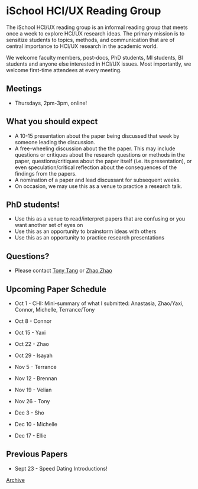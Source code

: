 # iSchool HCI/UX Reading Group

The iSchool HCI/UX reading group is an informal reading group that meets once a week to explore HCI/UX research ideas. The primary mission is to sensitize students to topics, methods, and communication that are of central importance to HCI/UX research in the academic world.

We welcome faculty members, post-docs, PhD students, MI students, BI students and anyone else interested in HCI/UX issues. Most importantly, we welcome first-time attendees at every meeting.

## Meetings
* Thursdays, 2pm-3pm, online!

## What you should expect
* A 10-15 presentation about the paper being discussed that week by someone leading the discussion.
* A free-wheeling discussion about the the paper. This may include questions or critiques about the research questions or methods in the paper, questions/critiques about the paper itself (i.e. its presentation), or even speculation/critical reflection about the consequences of the findings from the papers.
* A nomination of a paper and lead discussant for subsequent weeks.
* On occasion, we may use this as a venue to practice a research talk.

## PhD students!
* Use this as a venue to read/interpret papers that are confusing or you want another set of eyes on
* Use this as an opportunity to brainstorm ideas with others
* Use this as an opportunity to practice research presentations

## Questions?
* Please contact [Tony Tang](https://ischool.utoronto.ca/profile/tony-tang/) or [Zhao Zhao](mailto:zhao.zhao@utoronto.ca)

## Upcoming Paper Schedule

* Oct 1 - CHI: Mini-summary of what I submitted: Anastasia, Zhao/Yaxi, Connor, Michelle, Terrance/Tony

* Oct 8 - Connor

* Oct 15 - Yaxi

* Oct 22 - Zhao

* Oct 29 - Isayah

* Nov 5 - Terrance

* Nov 12 - Brennan

* Nov 19 - Velian

* Nov 26 - Tony

* Dec 3 - Sho

* Dec 10 - Michelle

* Dec 17 - Ellie

## Previous Papers

* Sept 23 - Speed Dating Introductions!


[Archive](archive.md)

